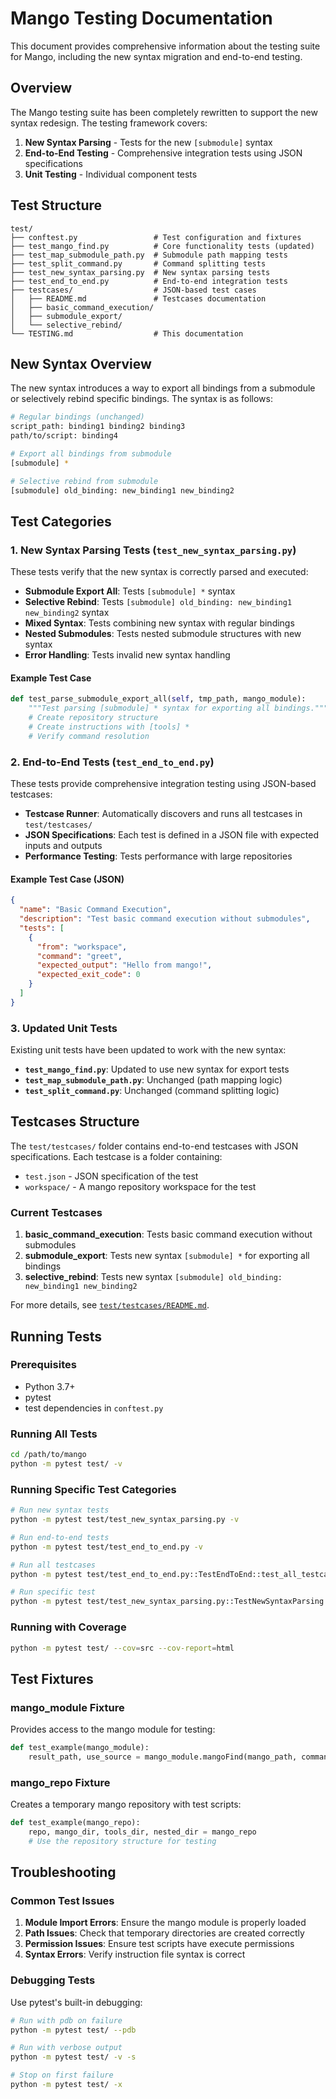 # Mango Testing Documentation

This document provides comprehensive information about the testing suite for Mango, including the new syntax migration and end-to-end testing.

## Overview

The Mango testing suite has been completely rewritten to support the new syntax redesign. The testing framework covers:

1. **New Syntax Parsing** - Tests for the new `[submodule]` syntax
2. **End-to-End Testing** - Comprehensive integration tests using JSON specifications
3. **Unit Testing** - Individual component tests

## Test Structure

```
test/
├── conftest.py                 # Test configuration and fixtures
├── test_mango_find.py          # Core functionality tests (updated)
├── test_map_submodule_path.py  # Submodule path mapping tests
├── test_split_command.py       # Command splitting tests
├── test_new_syntax_parsing.py  # New syntax parsing tests
├── test_end_to_end.py          # End-to-end integration tests
├── testcases/                  # JSON-based test cases
│   ├── README.md               # Testcases documentation
│   ├── basic_command_execution/
│   ├── submodule_export/
│   └── selective_rebind/
└── TESTING.md                  # This documentation
```
## New Syntax Overview

The new syntax introduces a way to export all bindings from a submodule or selectively rebind specific bindings. The syntax is as follows:

```bash
# Regular bindings (unchanged)
script_path: binding1 binding2 binding3
path/to/script: binding4

# Export all bindings from submodule
[submodule] *

# Selective rebind from submodule
[submodule] old_binding: new_binding1 new_binding2
```

## Test Categories

### 1. New Syntax Parsing Tests (`test_new_syntax_parsing.py`)

These tests verify that the new syntax is correctly parsed and executed:

- **Submodule Export All**: Tests `[submodule] *` syntax
- **Selective Rebind**: Tests `[submodule] old_binding: new_binding1 new_binding2` syntax
- **Mixed Syntax**: Tests combining new syntax with regular bindings
- **Nested Submodules**: Tests nested submodule structures with new syntax
- **Error Handling**: Tests invalid new syntax handling

#### Example Test Case
```python
def test_parse_submodule_export_all(self, tmp_path, mango_module):
    """Test parsing [submodule] * syntax for exporting all bindings."""
    # Create repository structure
    # Create instructions with [tools] *
    # Verify command resolution
```

### 2. End-to-End Tests (`test_end_to_end.py`)

These tests provide comprehensive integration testing using JSON-based testcases:

- **Testcase Runner**: Automatically discovers and runs all testcases in `test/testcases/`
- **JSON Specifications**: Each test is defined in a JSON file with expected inputs and outputs
- **Performance Testing**: Tests performance with large repositories

#### Example Test Case (JSON)
```json
{
  "name": "Basic Command Execution",
  "description": "Test basic command execution without submodules",
  "tests": [
    {
      "from": "workspace",
      "command": "greet",
      "expected_output": "Hello from mango!",
      "expected_exit_code": 0
    }
  ]
}
```

### 3. Updated Unit Tests

Existing unit tests have been updated to work with the new syntax:

- **`test_mango_find.py`**: Updated to use new syntax for export tests
- **`test_map_submodule_path.py`**: Unchanged (path mapping logic)
- **`test_split_command.py`**: Unchanged (command splitting logic)

## Testcases Structure

The `test/testcases/` folder contains end-to-end testcases with JSON specifications. Each testcase is a folder containing:

- `test.json` - JSON specification of the test
- `workspace/` - A mango repository workspace for the test

### Current Testcases

1. **basic_command_execution**: Tests basic command execution without submodules
2. **submodule_export**: Tests new syntax `[submodule] *` for exporting all bindings
3. **selective_rebind**: Tests new syntax `[submodule] old_binding: new_binding1 new_binding2`

For more details, see [`test/testcases/README.md`](test/testcases/README.md).

## Running Tests

### Prerequisites
- Python 3.7+
- pytest
- test dependencies in `conftest.py`

### Running All Tests
```bash
cd /path/to/mango
python -m pytest test/ -v
```

### Running Specific Test Categories
```bash
# Run new syntax tests
python -m pytest test/test_new_syntax_parsing.py -v

# Run end-to-end tests
python -m pytest test/test_end_to_end.py -v

# Run all testcases
python -m pytest test/test_end_to_end.py::TestEndToEnd::test_all_testcases -v

# Run specific test
python -m pytest test/test_new_syntax_parsing.py::TestNewSyntaxParsing::test_parse_submodule_export_all -v
```

### Running with Coverage
```bash
python -m pytest test/ --cov=src --cov-report=html
```

## Test Fixtures

### mango_module Fixture
Provides access to the mango module for testing:
```python
def test_example(mango_module):
    result_path, use_source = mango_module.mangoFind(mango_path, command)
```

### mango_repo Fixture
Creates a temporary mango repository with test scripts:
```python
def test_example(mango_repo):
    repo, mango_dir, tools_dir, nested_dir = mango_repo
    # Use the repository structure for testing
```

## Troubleshooting

### Common Test Issues

1. **Module Import Errors**: Ensure the mango module is properly loaded
2. **Path Issues**: Check that temporary directories are created correctly
3. **Permission Issues**: Ensure test scripts have execute permissions
4. **Syntax Errors**: Verify instruction file syntax is correct

### Debugging Tests

Use pytest's built-in debugging:

```bash
# Run with pdb on failure
python -m pytest test/ --pdb

# Run with verbose output
python -m pytest test/ -v -s

# Stop on first failure
python -m pytest test/ -x
```
